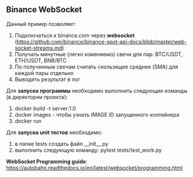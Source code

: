 ## Binance WebSocket 

Данный пример позволяет: 
  1) Подключаться к binance.com через __websocket__ (https://github.com/binance/binance-spot-api-docs/blob/master/web-socket-streams.md)
  2) Получать минутные (легко изменяемо) свечи  для пар: BTC/USDT, ETH/USDT, BNB/BTC
  3) По полученным свечам считать скользящее среднее (SMA) для каждой пары отдельно 
  4) Выводить результат в лог

Для __запуска программы__ необходимо выполнить следующие команды (в директории проекта):
  1) docker build -t server:1.0
  2) docker images - чтобы узнать IMAGE ID запущенного контейнера
  3) docker run <IMAGE ID>
  
 Для __запуска unit тестов__ необходимо:
  1) в папке tests создать файл \_\_init__.py
  2) выполнить следующую команду: pytest tests/test_work.py

  
  
__WebSocket Programming guide__: https://autobahn.readthedocs.io/en/latest/websocket/programming.html
